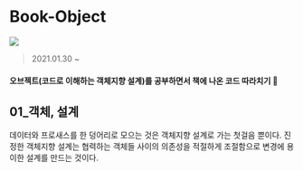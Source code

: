 # Book-Object
![](https://images.velog.io/images/new_wisdom/post/6963f7d6-76c7-44f6-b491-abd40690e08b/image.png)  

> 2021.01.30 ~  

#### 오브젝트(코드로 이해하는 객체지향 설계)를 공부하면서 책에 나온 코드 따라치기 👻

## 01_객체, 설계
데이터와 프로새스를 한 덩어리로 모으는 것은 객체지향 설계로 가는 첫걸음 뿐이다.
진정한 객체지향 설계는 협력하는 객체들 사이의 의존성을 적절하게 조절함으로 변경에 용이한 설계를 만드는 것이다.